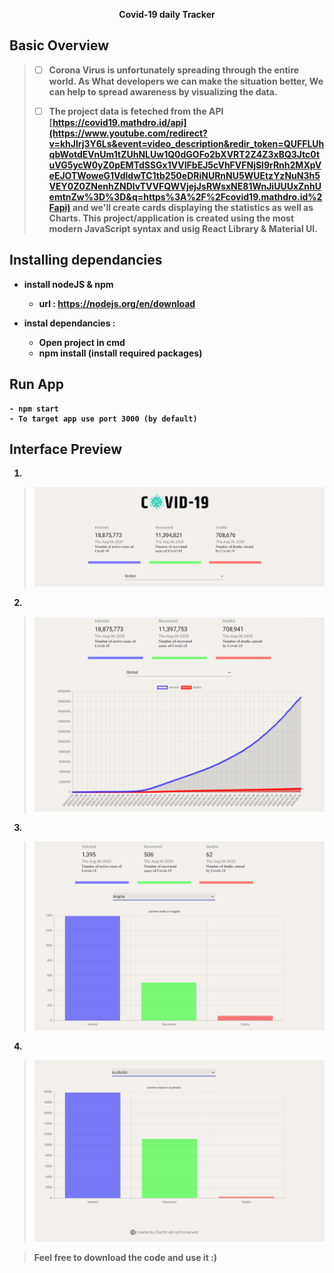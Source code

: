 
<p align="center"></p>
<p align="center" text> <b>Covid-19  daily Tracker </p>



## Basic Overview

>  - [ ] Corona Virus is unfortunately spreading through the entire world.  As What developers we can make the situation better, We
>        can help to spread awareness by visualizing the data.
> 
>  - [ ] The project data is feteched  from the API [https://covid19.mathdro.id/api](https://www.youtube.com/redirect?v=khJlrj3Y6Ls&event=video_description&redir_token=QUFFLUhqbWotdEVnUm1tZUhNLUw1Q0dGOFo2bXVRT2Z4Z3xBQ3Jtc0tuVG5ycW0yZ0pEMTdSSGx1VVlFbEJ5cVhFVFNjSl9rRnh2MXpVeEJOTWoweG1VdldwTC1tb250eDRiNURnNU5WUEtzYzNuN3h5VEY0Z0ZNenhZNDlvTVVFQWVjejJsRWsxNE81WnJiUUUxZnhUemtnZw%3D%3D&q=https%3A%2F%2Fcovid19.mathdro.id%2Fapi)
> and we'll create cards displaying the statistics as well as Charts.
> This project/application is created using the most modern JavaScript
> syntax and usig React Library & Material UI.
## Installing dependancies


 - install nodeJS & npm 

	-  url : https://nodejs.org/en/download

 - instal dependancies :

	- Open project in cmd  
	- npm install (install required packages)
## Run App
	- npm start 
	- To target app use port 3000 (by default)
	
## Interface Preview

  1)
  ><img
 src="https://raw.githubusercontent.com/zwdOr20/covid19_tracker/master/src/images/Capture.PNG">
  >
  2)

> <img src="https://raw.githubusercontent.com/zwdOr20/covid19_tracker/master/src/images/Capture3.PNG">
  3) 
>   <img src="https://raw.githubusercontent.com/zwdOr20/covid19_tracker/master/src/images/Capture1.PNG">
   4)
><img          src="https://raw.githubusercontent.com/zwdOr20/covid19_tracker/master/src/images/Capture2.PNG">

>
> Feel free to download the code and use it :)

          



